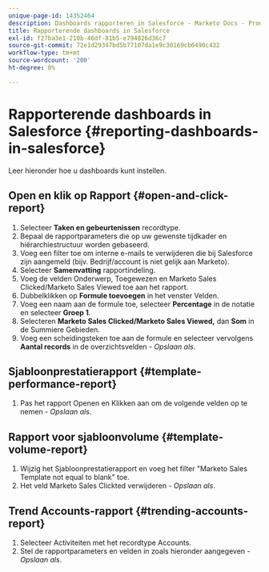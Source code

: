 ```yaml
---
unique-page-id: 14352464
description: Dashboards rapporteren in Salesforce - Marketo Docs - Productdocumentatie
title: Rapporterende dashboards in Salesforce
exl-id: f27ba3e1-210b-46df-81b5-e794826d36c7
source-git-commit: 72e1d29347bd5b77107da1e9c30169cb6490c432
workflow-type: tm+mt
source-wordcount: '200'
ht-degree: 0%

---
```


# Rapporterende dashboards in Salesforce {#reporting-dashboards-in-salesforce}

Leer hieronder hoe u dashboards kunt instellen.

## Open en klik op Rapport {#open-and-click-report}

1. Selecteer **Taken en gebeurtenissen** recordtype.
1. Bepaal de rapportparameters die op uw gewenste tijdkader en hiërarchiestructuur worden gebaseerd.
1. Voeg een filter toe om interne e-mails te verwijderen die bij Salesforce zijn aangemeld (bijv. Bedrijf/account is niet gelijk aan Marketo).
1. Selecteer **Samenvatting** rapportindeling.
1. Voeg de velden Onderwerp, Toegewezen en Marketo Sales Clicked/Marketo Sales Viewed toe aan het rapport.
1. Dubbelklikken op **Formule toevoegen** in het venster Velden.
1. Voeg een naam aan de formule toe, selecteer **Percentage** in de notatie en selecteer **Groep 1**.
1. Selecteren **Marketo Sales Clicked/Marketo Sales Viewed,** dan **Som** in de Summiere Gebieden.
1. Voeg een scheidingsteken toe aan de formule en selecteer vervolgens **Aantal records** in de overzichtsvelden - _Opslaan als_.

## Sjabloonprestatierapport {#template-performance-report}

1. Pas het rapport Openen en Klikken aan om de volgende velden op te nemen - _Opslaan als_.

## Rapport voor sjabloonvolume {#template-volume-report}

1. Wijzig het Sjabloonprestatierapport en voeg het filter &quot;Marketo Sales Template not equal to blank&quot; toe.
1. Het veld Marketo Sales Clickted verwijderen - _Opslaan als_.

## Trend Accounts-rapport {#trending-accounts-report}

1. Selecteer Activiteiten met het recordtype Accounts.
1. Stel de rapportparameters en velden in zoals hieronder aangegeven - _Opslaan als_.
